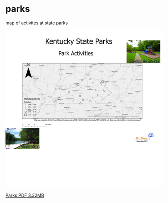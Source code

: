 # parks
map of activites at state parks

![alt description of parks](GEO305Final.jpg)

[Parks PDF 3.32MB](GEO305Final.pdf)